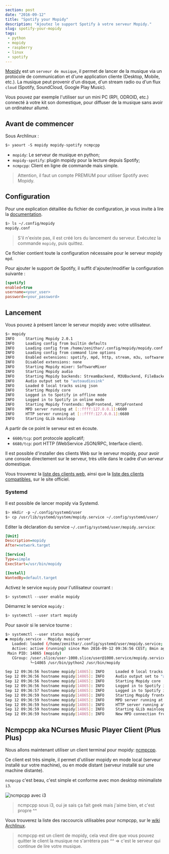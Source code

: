 ```yaml
---
section: post
date: "2016-09-12"
title: "Spotify your Mopidy"
description: "Ajoutez le support Spotify à votre serveur Mopidy."
slug: spotify-your-mopidy
tags:
 - python
 - mopidy
 - raspberry
 - linux
 - spotify
---
```


[Mopidy](https://www.mopidy.com) est un `serveur de musique`, il permet de lancer
de la musique via un protocole de communication et d'une application cliente
(Desktop, Mobile, etc.). La musique peut provenir d'un disque, d'un stream radio
ou d'un flux `cloud` (Spotify, SoundCloud, Google Play Music).

Vous pouvez par exemple l'utiliser sur un mini PC (RPI, ODROID, etc.) connecté
à votre kit son domestique, pour diffuser de la musique sans avoir un ordinateur
allumé.

## Avant de commencer

Sous Archlinux :

```sh
$> yaourt -S mopidy mopidy-spotify ncmpcpp
```

  * `mopidy`: Le serveur de musique en python;
  * `mopidy-spotify`: plugin mopidy pour la lecture depuis Spotify;
  * `ncmpcpp`: Client en ligne de commande mais simple.

  > Attention, il faut un compte PREMIUM pour utiliser Spotify avec Mopidy.

## Configuration

Pour une explication détaillée du fichier de configuration, je vous invite à
lire la [documentation](https://docs.mopidy.com/en/latest/config/).

```sh
$> ls ~/.config/mopidy
mopidy.conf
```
  > S'il n'existe pas, il est créé lors du lancement du serveur. Exécutez la
  > commande `mopidy`, puis quittez.

Ce fichier contient toute la configuration nécessaire pour le serveur mopidy
`mpd`.


Pour ajouter le support de Spotify, il suffit d'ajouter/modifier la
configuration suivante :
```ini
[spotify]
enabled=true
username=<your_user>
password=<your_password>
```

## Lancement

Vous pouvez à présent lancer le serveur mopidy avec votre utilisateur.

```sh
$> mopidy
INFO     Starting Mopidy 2.0.1
INFO     Loading config from builtin defaults
INFO     Loading config from /home/zenithar/.config/mopidy/mopidy.conf
INFO     Loading config from command line options
INFO     Enabled extensions: spotify, mpd, http, stream, m3u, softwaremixer, file, local
INFO     Disabled extensions: none
INFO     Starting Mopidy mixer: SoftwareMixer
INFO     Starting Mopidy audio
INFO     Starting Mopidy backends: StreamBackend, M3UBackend, FileBackend, LocalBackend, SpotifyBackend
INFO     Audio output set to "autoaudiosink"
INFO     Loaded 0 local tracks using json
INFO     Starting Mopidy core
INFO     Logged in to Spotify in offline mode
INFO     Logged in to Spotify in online mode
INFO     Starting Mopidy frontends: MpdFrontend, HttpFrontend
INFO     MPD server running at [::ffff:127.0.0.1]:6600
INFO     HTTP server running at [::ffff:127.0.0.1]:6680
INFO     Starting GLib mainloop
```

A partir de ce point le serveur est en écoute.

  * `6600/tcp`: port protocole applicatif;
  * `6680/tcp`: port HTTP (WebService JSON/RPC, Interface client).

Il est possible d'installer des clients Web sur le serveur mopidy, pour avoir
une console directement sur le serveur, très utile dans le cadre d'un serveur
domestique.

Vous trouverez la [liste des clients web](https://docs.mopidy.com/en/latest/ext/web/),
ainsi que la [liste des clients compatibles](https://docs.mopidy.com/en/latest/clients/mpd/),
sur le site officiel.

### Systemd

Il est possible de lancer mopidy via Systemd.

```sh
$> mkdir -p ~/.config/systemd/user
$> cp /usr/lib/systemd/system/mopidy.service ~/.config/systemd/user/
```

Editer la déclaration du service `~/.config/systemd/user/mopidy.service`:
```ini
[Unit]
Description=mopidy
After=network.target

[Service]
Type=simple
ExecStart=/usr/bin/mopidy

[Install]
WantedBy=default.target
```

Activez le service `mopidy` pour l'utilisateur courrant :
```sh
$> systemctl --user enable mopidy
```

Démarrez le service `mopidy` :
```sh
$> systemctl --user start mopidy
```

Pour savoir si le service tourne :
```sh
$> systemctl --user status mopidy
● mopidy.service - Mopidy music server
   Loaded: loaded (/home/zenithar/.config/systemd/user/mopidy.service; disabled; vendor preset: enabled)
   Active: active (running) since Mon 2016-09-12 09:36:56 CEST; 8min ago
 Main PID: 14865 (mopidy)
   CGroup: /user.slice/user-1000.slice/user@1000.service/mopidy.service
           └─14865 /usr/bin/python2 /usr/bin/mopidy

Sep 12 09:36:56 hostname mopidy[14865]: INFO     Loaded 0 local tracks using json
Sep 12 09:36:56 hostname mopidy[14865]: INFO     Audio output set to "autoaudiosink"
Sep 12 09:36:56 hostname mopidy[14865]: INFO     Starting Mopidy core
Sep 12 09:36:56 hostname mopidy[14865]: INFO     Logged in to Spotify in offline mode
Sep 12 09:36:57 hostname mopidy[14865]: INFO     Logged in to Spotify in online mode
Sep 12 09:36:59 hostname mopidy[14865]: INFO     Starting Mopidy frontends: MpdFrontend, HttpFrontend
Sep 12 09:36:59 hostname mopidy[14865]: INFO     MPD server running at [::ffff:127.0.0.1]:6600
Sep 12 09:36:59 hostname mopidy[14865]: INFO     HTTP server running at [::ffff:127.0.0.1]:6680
Sep 12 09:36:59 hostname mopidy[14865]: INFO     Starting GLib mainloop
Sep 12 09:36:59 hostname mopidy[14865]: INFO     New MPD connection from [::ffff:127.0.0.1]:60548
```

## Ncmpcpp aka NCurses Music Player Client (Plus Plus)

Nous allons maintenant utiliser un client terminal pour mopidy: [ncmpcpp](http://rybczak.net/ncmpcpp/).

Ce client est très simple, il permet d'utiliser mopidy en mode local (serveur
installé sur votre machine), ou en mode distant (serveur installé sur une machine
distante).

`ncmpcpp` c'est beau, c'est simple et conforme avec mon desktop minimaliste `i3`.

![ncmpcpp avec i3](/images/articles/2016/ncmpcpp.png)

  > ncmpcpp sous i3, oui je sais ça fait geek mais j'aime bien, et c'est propre ^^

Vous trouverez la liste des raccourcis utilisables pour ncmpcpp, sur le
[wiki Archlinux](https://wiki.archlinux.org/index.php/ncmpcpp).

  > ncmpcpp est un client de mopidy, cela veut dire que vous pouvez quitter le
  client la musique ne s'arrètera pas ^^ => c'est le serveur qui continue de
  lire votre musique.
